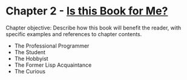 # Chapter 2 - [Is this Book for Me?](https://dept-info.labri.fr/~strandh/Teaching/MTP/Common/David-Lamkins/chapter02.html)

Chapter objective: Describe how this book will benefit the reader, with specific examples and references to chapter contents.

- The Professional Programmer
- The Student
- The Hobbyist
- The Former Lisp Acquaintance
- The Curious
